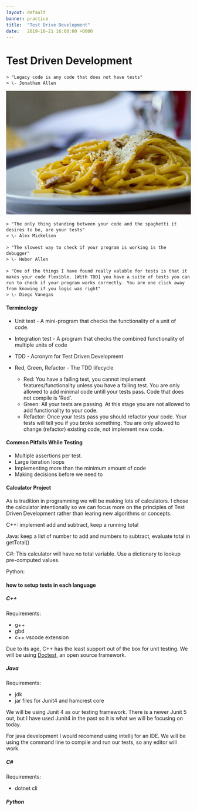 ```yaml
---
layout: default
banner: practice
title:  "Test Drive Development"
date:   2019-10-21 16:00:00 +0000
---
```


# Test Driven Development

    > "Legacy code is any code that does not have tests"
    > \- Jonathan Allen

<img src="/assets/images/basil-blur-cheese-546945.jpg"
     alt="Picture of Spaghetti, by Maurijn Pach - pexels.com"
     class="articleImage" />

    > "The only thing standing between your code and the spaghetti it desires to be, are your tests"
    > \- Alex Mickelson

    > "The slowest way to check if your program is working is the debugger"
    > \- Heber Allen

    > "One of the things I have found really valuble for tests is that it makes your code flexible. [With TDD] you have a suite of tests you can run to check if your program works correctly. You are one click away from knowing if you logic was right"
    > \- Diego Vanegas



#### Terminology

* Unit test - A mini-program that checks the functionality of a unit of code.
* Integration test - A program that checks the combined functionality of multiple units of code
* TDD - Acronym for Test Driven Development

* Red, Green, Refactor - The TDD lifecycle
    * Red: You have a failing test, you cannot implement features/functionality unless you have a failing test. You are only allowed to add minimal code untill your tests pass. Code that does not compile is 'Red'.
    * Green: All your tests are passing. At this stage you are not allowed to add functionality to your code. 
    * Refactor: Once your tests pass you should refactor your code. Your tests will tell you if you broke something. You are only allowed to change (refactor) existing code, not implement new code.



#### Common Pitfalls While Testing

* Multiple assertions per test. 
* Large iteration loops
* Implementing more than the minimum amount of code
* Making decisions before we need to


#### Calculator Project

As is tradition in programming we will be making lots of calculators. I chose the calculator intentionally so we can focus more on the principles of Test Driven Development rather than learing new algorithms or concepts.

C++: implement add and subtract, keep a running total

Java: keep a list of number to add and numbers to subtract, evaluate total in getTotal()

C#: This calculator will have no total variable. Use a dictionary to lookup pre-computed values.

Python: 

#### how to setup tests in each language

##### C++

Requirements:
* g++
* gbd
* c++ vscode extension

Due to its age, C++ has the least support out of the box for unit testing. We will be using [Doctest](https://github.com/onqtam/doctest), an open source framework. 


##### Java

Requirements:
* jdk
* jar files for Junit4 and hamcrest core

We will be using Junit 4 as our testing framework. There is a newer Junit 5 out, but I have used Junit4 in the past so it is what we will be focusing on today. 

For java development I would recomend using intellij for an IDE. We will be using the command line to compile and run our tests, so any editor will work.


##### C#

Requirements:

* dotnet cli


##### Python








